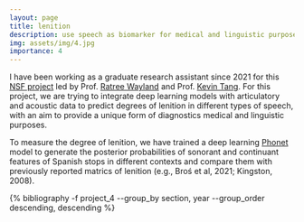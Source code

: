 ```yaml
---
layout: page
title: lenition
description: use speech as biomarker for medical and linguistic purposes
img: assets/img/4.jpg
importance: 4
---
```


I have been working as a graduate research assistant since 2021 for this [NSF project](https://www.nsf.gov/awardsearch/showAward?AWD_ID=2037266) led by Prof. [Ratree Wayland](https://slam.lin.ufl.edu/people/ratree-wayland/) and Prof. [Kevin Tang](https://www.kevintang.org/). For this project, we are trying to integrate deep learning models with articulatory and acoustic data to predict degrees of lenition in different types of speech, with an aim to provide a unique form of diagnostics medical and linguistic purposes. 

To measure the degree of lenition, we have trained a deep learning [Phonet](https://github.com/jcvasquezc/phonet) model to generate the posterior probabilities of sonorant and continuant features of Spanish stops in different contexts and compare them with previously reported matrics of lenition (e.g., Broś et al, 2021; Kingston, 2008).


<div class="publications">

{% bibliography -f project_4 --group_by section, year --group_order descending, descending %}

</div>